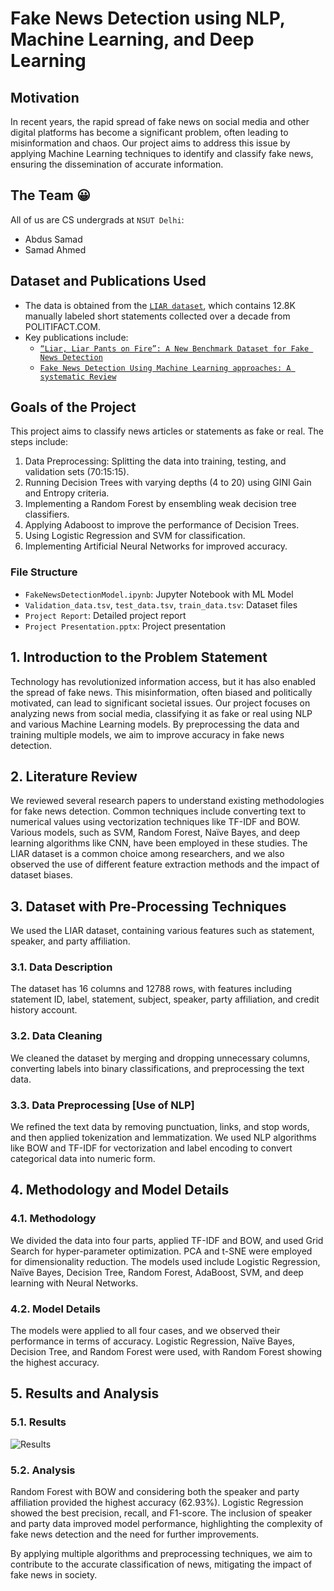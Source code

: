 # Fake News Detection using NLP, Machine Learning, and Deep Learning

## Motivation
In recent years, the rapid spread of fake news on social media and other digital platforms has become a significant problem, often leading to misinformation and chaos. Our project aims to address this issue by applying Machine Learning techniques to identify and classify fake news, ensuring the dissemination of accurate information.

## The Team 😀
All of us are CS undergrads at `NSUT Delhi`:
- Abdus Samad
- Samad Ahmed

## Dataset and Publications Used
- The data is obtained from the [`LIAR dataset`](https://paperswithcode.com/dataset/liar), which contains 12.8K manually labeled short statements collected over a decade from POLITIFACT.COM.
- Key publications include:
  - [`“Liar, Liar Pants on Fire”: A New Benchmark Dataset for Fake News Detection`](https://arxiv.org/pdf/1705.00648.pdf)
  - [`Fake News Detection Using Machine Learning approaches: A systematic Review`](https://www.researchgate.net/publication/336436870_Fake_News_Detection_Using_Machine_Learning_approaches_A_systematic_Review)

## Goals of the Project
This project aims to classify news articles or statements as fake or real. The steps include:
1. Data Preprocessing: Splitting the data into training, testing, and validation sets (70:15:15).
2. Running Decision Trees with varying depths (4 to 20) using GINI Gain and Entropy criteria.
3. Implementing a Random Forest by ensembling weak decision tree classifiers.
4. Applying Adaboost to improve the performance of Decision Trees.
5. Using Logistic Regression and SVM for classification.
6. Implementing Artificial Neural Networks for improved accuracy.

### File Structure  
- `FakeNewsDetectionModel.ipynb`: Jupyter Notebook with ML Model  
- `Validation_data.tsv`, `test_data.tsv`, `train_data.tsv`: Dataset files
- `Project Report`: Detailed project report
- `Project Presentation.pptx`: Project presentation

## 1. Introduction to the Problem Statement
Technology has revolutionized information access, but it has also enabled the spread of fake news. This misinformation, often biased and politically motivated, can lead to significant societal issues. Our project focuses on analyzing news from social media, classifying it as fake or real using NLP and various Machine Learning models. By preprocessing the data and training multiple models, we aim to improve accuracy in fake news detection.

## 2. Literature Review
We reviewed several research papers to understand existing methodologies for fake news detection. Common techniques include converting text to numerical values using vectorization techniques like TF-IDF and BOW. Various models, such as SVM, Random Forest, Naïve Bayes, and deep learning algorithms like CNN, have been employed in these studies. The LIAR dataset is a common choice among researchers, and we also observed the use of different feature extraction methods and the impact of dataset biases.

## 3. Dataset with Pre-Processing Techniques
We used the LIAR dataset, containing various features such as statement, speaker, and party affiliation.

### 3.1. Data Description
The dataset has 16 columns and 12788 rows, with features including statement ID, label, statement, subject, speaker, party affiliation, and credit history account.

### 3.2. Data Cleaning
We cleaned the dataset by merging and dropping unnecessary columns, converting labels into binary classifications, and preprocessing the text data.

### 3.3. Data Preprocessing [Use of NLP]
We refined the text data by removing punctuation, links, and stop words, and then applied tokenization and lemmatization. We used NLP algorithms like BOW and TF-IDF for vectorization and label encoding to convert categorical data into numeric form.

## 4. Methodology and Model Details
### 4.1. Methodology
We divided the data into four parts, applied TF-IDF and BOW, and used Grid Search for hyper-parameter optimization. PCA and t-SNE were employed for dimensionality reduction. The models used include Logistic Regression, Naïve Bayes, Decision Tree, Random Forest, AdaBoost, SVM, and deep learning with Neural Networks.

### 4.2. Model Details
The models were applied to all four cases, and we observed their performance in terms of accuracy. Logistic Regression, Naïve Bayes, Decision Tree, and Random Forest were used, with Random Forest showing the highest accuracy.

## 5. Results and Analysis
### 5.1. Results
![Results](https://user-images.githubusercontent.com/76804249/210210409-0378da78-4f25-452b-a691-38255f32b1e3.png)

### 5.2. Analysis
Random Forest with BOW and considering both the speaker and party affiliation provided the highest accuracy (62.93%). Logistic Regression showed the best precision, recall, and F1-score. The inclusion of speaker and party data improved model performance, highlighting the complexity of fake news detection and the need for further improvements.

By applying multiple algorithms and preprocessing techniques, we aim to contribute to the accurate classification of news, mitigating the impact of fake news in society.